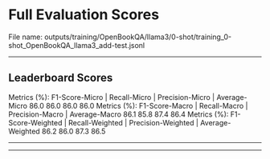 # Full Evaluation Scores

File name: outputs/training/OpenBookQA/llama3/0-shot/training_0-shot_OpenBookQA_llama3_add-test.jsonl


---

## Leaderboard Scores

Metrics (%): F1-Score-Micro | Recall-Micro | Precision-Micro | Average-Micro
                86.0        86.0          86.0        86.0
Metrics (%): F1-Score-Macro | Recall-Macro | Precision-Macro | Average-Macro
                86.1        85.8          87.4        86.4
Metrics (%): F1-Score-Weighted | Recall-Weighted | Precision-Weighted | Average-Weighted
                86.2        86.0          87.3        86.5

---


---

